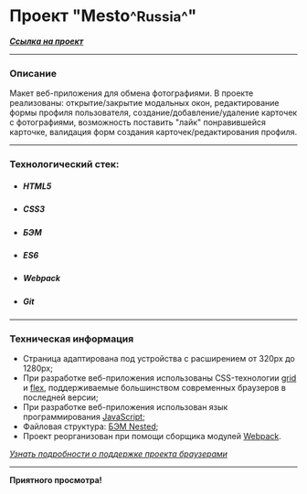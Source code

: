 # Проект "Mesto<font size = 5>^Russia^</font>"

**_[Cсылка на проект](https://loner789.github.io/mesto/index.html)_**

---

### Описание

Макет веб-приложения для обмена фотографиями.
В проекте реализованы: открытие/закрытие
модальных окон, редактирование формы профиля пользователя,
создание/добавление/удаление карточек с фотографиями,
возможность поставить "лайк" понравившейся карточке,
валидация форм создания карточек/редактирования профиля.

---
### Технологический стек:
* ##### HTML5
* ##### CSS3
* ##### БЭМ
* ##### ES6
* ##### Webpack
* ##### Git
---

### Техническая информация

- Страница адаптирована под устройства с расширением от 320px до 1280px;
- При разработке веб-приложения использованы CSS-технологии [grid](https://developer.mozilla.org/ru/docs/Web/CSS/CSS_Grid_Layout/Basic_Concepts_of_Grid_Layout) и [flex](https://developer.mozilla.org/ru/docs/Learn/CSS/CSS_layout/Flexbox), поддерживаемые большинством современных браузеров в последней версии;
- При разработке веб-приложения использован язык программирования [JavaScript](https://ru.wikipedia.org/wiki/JavaScript);
- Файловая структура: [БЭМ Nested](https://ru.bem.info/methodology/filestructure/#nested);
- Проект реорганизован при помощи сборщика модулей [Webpack](https://ru.wikipedia.org/wiki/Webpack).

_[Узнать подробности о поддержке проекта браузерами](https://caniuse.com/?search=grid)_

---

**Приятного просмотра!**
